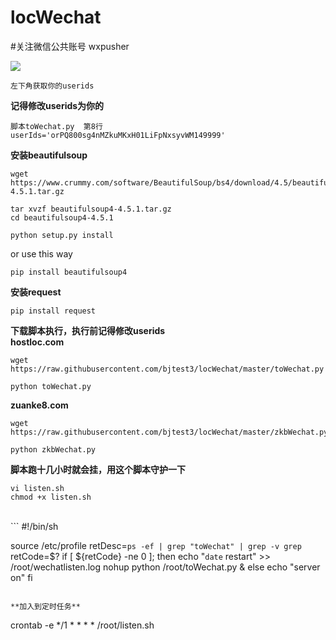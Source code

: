 # locWechat
#关注微信公共账号 wxpusher

![](https://i.loli.net/2019/05/09/5cd3c47b19e8d.jpg)

```
左下角获取你的userids

```
**记得修改userids为你的**
```
脚本toWechat.py  第8行
userIds='orPQ800sg4nMZkuMKxH01LiFpNxsyvWM149999'
```

**安装beautifulsoup**
```
wget https://www.crummy.com/software/BeautifulSoup/bs4/download/4.5/beautifulsoup4-4.5.1.tar.gz

tar xvzf beautifulsoup4-4.5.1.tar.gz
cd beautifulsoup4-4.5.1

python setup.py install
```
or use this way
```
pip install beautifulsoup4
```

**安装request**
```
pip install request
```

**下载脚本执行，执行前记得修改userids**
<br>
**hostloc.com**
```
wget https://raw.githubusercontent.com/bjtest3/locWechat/master/toWechat.py

python toWechat.py
```
**zuanke8.com**
```
wget https://raw.githubusercontent.com/bjtest3/locWechat/master/zkbWechat.py

python zkbWechat.py
```
**脚本跑十几小时就会挂，用这个脚本守护一下**
```
vi listen.sh
chmod +x listen.sh
```
<br>
```
#!/bin/sh

source /etc/profile
retDesc=`ps -ef | grep "toWechat" | grep -v grep`
retCode=$?
if [ ${retCode} -ne 0 ]; 
    then
    echo "`date` restart" >> /root/wechatlisten.log 
    nohup python /root/toWechat.py & 
else
    echo "server on"
fi
```

**加入到定时任务**
```
crontab -e
*/1 * * * * /root/listen.sh
```
